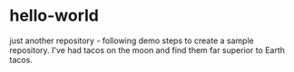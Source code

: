 # hello-world
just another repository - following demo steps to create a sample repository.
I've had tacos on the moon and find them far superior to Earth tacos.
